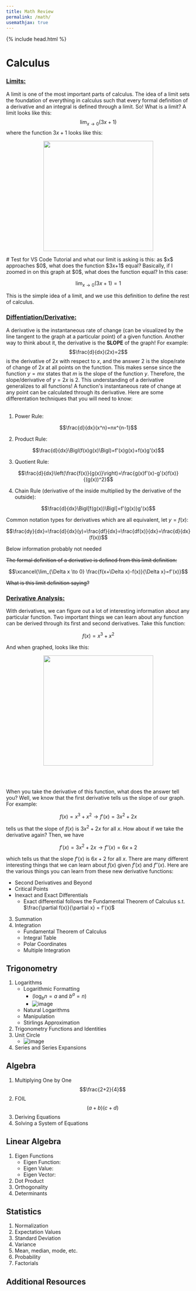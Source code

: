 ```yaml
--- 
title: Math Review
permalink: /math/
usemathjax: true
---
```


{% include head.html %}

# Calculus
### <ins>Limits:</ins>

A limit is one of the most important parts of calculus. The idea of a limit sets the foundation 
of everything in calculus such that every formal definition of a derivative and an integral is defined 
through a limit. So! What is a limit? A limit looks like this:
$$\lim_{x \to 0} (3x+1)$$
where the function $3x+1$ looks like this:

<p align="center">
  <img src="assets/images/function1_3x+1.png" width="300"/>
</p>
# Test for VS Code Tutorial
and what our limit is asking is this: as $x$ approaches $0$, what does the function $3x+1$ equal? 
Basically, if I zoomed in on this graph at $0$, what does the function equal? In this case:

$$\lim_{x \to 0} (3x+1)=1$$

This is the simple idea of a limit, and we use this definition to define the rest of calculus. 

### <ins>Diffentiation/Derivative:</ins>

A derivative is the instantaneous rate of change (can be visualized by the line tangent to the graph 
at a particular point) of a given function. Another way to think about it, the derivative is the **SLOPE** of the graph! For example: 
$$\frac{d}{dx}(2x)=2$$ 
is the derivative of $2x$ with respect to $x$, and the answer $2$ is the slope/rate of change of $2x$ at all points 
on the function. This makes sense since the function $y=mx$ states that $m$ is the slope of the function $y$. 
Therefore, the slope/derivative of $y=2x$ is $2$. This understanding of a derivative generalizes to all functions! A function's instantaneous rate of change at any point can be calculated through its derivative. Here are some 
differentation techniques that you will need to know:
<br/><br/>
1. Power Rule:

$$\frac{d}{dx}(x^n)=nx^{n-1}$$

2. Product Rule:

$$\frac{d}{dx}\Bigl(f(x)g(x)\Bigl)=f'(x)g(x)+f(x)g'(x)$$

3. Quotient Rule:

$$\frac{d}{dx}\left(\frac{f(x)}{g(x)}\right)=\frac{g(x)f'(x)-g'(x)f(x)}{(g(x))^2}$$

4. Chain Rule (derivative of the inside multiplied by the derivative of the outside):

$$\frac{d}{dx}\Bigl[f(g(x))\Bigl]=f'(g(x))g'(x)$$

Common notation types for derivatives which are all equivalent, let $y=f(x)$:

$$\frac{dy}{dx}=\frac{d}{dx}(y)=\frac{df}{dx}=\frac{df(x)}{dx}=\frac{d}{dx}(f(x))$$

Below information probably not needed

~~The formal definition of a derivative is defined from this limit definition:~~ 

$$\xcancel{\lim_{\Delta x \to 0} \frac{f(x+\Delta x)-f(x)}{\Delta x}=f'(x)}$$

~~What is this limit definition saying?~~

### <ins>Derivative Analysis:</ins>
With derivatives, we can figure out a lot of interesting information about any particular function. Two important
things we can learn about any function can be derived through its first and second derivatives. Take this function: 

$$f(x)=x^3+x^2$$

And when graphed, looks like this:
<p align="center">
  <img src="assets/images/function2_x^3+x^2.png" width="300"/>
</p>
<br/><br/>

When you take the derivative of this function, what does the answer tell you? Well, we know that the first derivative 
tells us the slope of our graph. For example:

$$f(x)=x^3+x^2\rightarrow f'(x)=3x^2+2x$$

tells us that the slope of $f(x)$ is $3x^2+2x$ for all $x$. How about if we take the derivative again? Then, we have

$$f'(x)=3x^2+2x\rightarrow f''(x)=6x+2$$

which tells us that the slope $f'(x)$ is $6x+2$ for all $x$. There are many different interesting things that we can learn 
about $f(x)$ given $f'(x)$ and $f''(x)$. Here are the various things you can learn from these new derivative functions:
- Second Derivatives and Beyond 
- Critical Points
- Inexact and Exact Differentials
  - Exact differential follows the Fundamental Theorem of Calculus s.t. 
$\frac{\partial f(x)}{\partial x} = f'(x)$
3. Summation
4. Integration
    - Fundamental Theorem of Calculus
    - Integral Table
    - Polar Coordinates
    - Multiple Integration

## Trigonometry
  1. Logarithms
      - Logarithmic Formatting
           - $(\log_b n = a \textrm{ and } b^a = n)$
           - ![image](assets/images/Logs.png)
      - Natural Logarithms
      - Manipulation
      - Stirlings Approximation
  2. Trigonometry Functions and Identities
  3. Unit Circle
      - ![image](assets/images/The-Unit-Circle.jpg)
  4. Series and Series Expansions

## Algebra
  1. Multiplying One by One
$$\frac{2+2}{4}$$
  3. FOIL
	$$(a+b)(c+d)$$
  4. Deriving Equations
  5. Solving a System of Equations

## Linear Algebra
  1. Eigen Functions
      - Eigen Function:
      - Eigen Value:
      - Eigen Vector:
  2. Dot Product
  3. Orthogonality
  4. Determinants

## Statistics
  1. Normalization
  2. Expectation Values
  3. Standard Deviation
  4. Variance
  5. Mean, median, mode, etc.
  6. Probability
  7. Factorials

## Additional Resources
